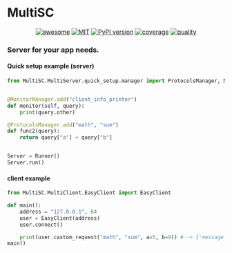 # MultiSC  

<p align="center">
<a href=""><img src="https://cdn.rawgit.com/sindresorhus/awesome/d7305f38d29fed78fa85652e3a63e154dd8e8829/media/badge.svg" alt="awesome"></a>
<a href="https://badge.fury.io/py/mit"><img src="https://img.shields.io/badge/license-MIT-green.svg" alt="MIT"></a>
<a href="https://badge.fury.io/py/pypi"><img src="https://badge.fury.io/py/pypi.svg" alt="PyPI version"></a>
<a href=""><img src="https://img.shields.io/badge/coverage-100%25-brightgreen.svg" alt="coverage"></a>
<a href=""><img src="https://img.shields.io/badge/code%20quality-A-brightgreen.svg" alt="quality"></a>
</p>

### Server for your app needs.

#### **Quick setup example (server)**
```python
from MultiSC.MultiServer.quick_setup.manager import ProtocolsManager, MonitorManager, Runner


@MonitorManager.add("client_info_printer")
def monitor(self, query):
    print(query.other)

@ProtocolsManager.add("math", "sum")
def func2(query):
    return query["a"] + query["b"]


Server = Runner()
Server.run()
```

#### **client example**
```python
from MultiSC.MultiClient.EasyClient import EasyClient

def main():
    address = "127.0.0.1", 84
    user = EasyClient(address)
    user.connect()

    print(user.castom_request("math", "sum", a=5, b=9)) # -> {'message': 14, 'code': 200}
main()
```

